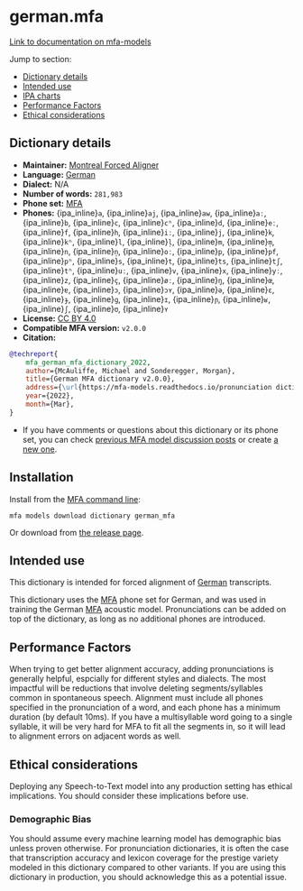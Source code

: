 
# german.mfa

[Link to documentation on mfa-models](https://mfa-models.readthedocs.io/en/main/dictionary/german_mfa.html)

Jump to section:

- [Dictionary details](#dictionary-details)
- [Intended use](#intended-use)
- [IPA charts](#ipa-charts)
- [Performance Factors](#performance-factors)
- [Ethical considerations](#ethical-considerations)

## Dictionary details

- **Maintainer:** [Montreal Forced Aligner](https://montreal-forced-aligner.readthedocs.io/)
- **Language:** [German](https://en.wikipedia.org/wiki/German_language)
- **Dialect:** N/A
- **Number of words:** `281,983`
- **Phone set:** [MFA](https://mfa-models.readthedocs.io/en/refactor/mfa_phone_set.html#german)
- **Phones:** {ipa_inline}`a`, {ipa_inline}`aj`, {ipa_inline}`aw`, {ipa_inline}`aː`, {ipa_inline}`b`, {ipa_inline}`c`, {ipa_inline}`cʰ`, {ipa_inline}`d`, {ipa_inline}`eː`, {ipa_inline}`f`, {ipa_inline}`h`, {ipa_inline}`iː`, {ipa_inline}`j`, {ipa_inline}`k`, {ipa_inline}`kʰ`, {ipa_inline}`l`, {ipa_inline}`l̩`, {ipa_inline}`m`, {ipa_inline}`m̩`, {ipa_inline}`n`, {ipa_inline}`n̩`, {ipa_inline}`oː`, {ipa_inline}`p`, {ipa_inline}`pf`, {ipa_inline}`pʰ`, {ipa_inline}`s`, {ipa_inline}`t`, {ipa_inline}`ts`, {ipa_inline}`tʃ`, {ipa_inline}`tʰ`, {ipa_inline}`uː`, {ipa_inline}`v`, {ipa_inline}`x`, {ipa_inline}`yː`, {ipa_inline}`z`, {ipa_inline}`ç`, {ipa_inline}`øː`, {ipa_inline}`ŋ`, {ipa_inline}`œ`, {ipa_inline}`ɐ`, {ipa_inline}`ɔ`, {ipa_inline}`ɔʏ`, {ipa_inline}`ə`, {ipa_inline}`ɛ`, {ipa_inline}`ɟ`, {ipa_inline}`ɡ`, {ipa_inline}`ɪ`, {ipa_inline}`ɲ`, {ipa_inline}`ʁ`, {ipa_inline}`ʃ`, {ipa_inline}`ʊ`, {ipa_inline}`ʏ`
- **License:** [CC BY 4.0](https://github.com/MontrealCorpusTools/mfa-models/tree/main/dictionary/german/MFA/v2.0.0/LICENSE)
- **Compatible MFA version:** `v2.0.0`
- **Citation:**

```bibtex
@techreport{
	mfa_german_mfa_dictionary_2022,
	author={McAuliffe, Michael and Sonderegger, Morgan},
	title={German MFA dictionary v2.0.0},
	address={\url{https://mfa-models.readthedocs.io/pronunciation dictionary/German/German MFA dictionary v2_0_0.html}},
	year={2022},
	month={Mar},
}
```

- If you have comments or questions about this dictionary or its phone set, you can check [previous MFA model discussion posts](https://github.com/MontrealCorpusTools/mfa-models/discussions?discussions_q=German+MFA+dictionary+v2.0.0) or create [a new one](https://github.com/MontrealCorpusTools/mfa-models/discussions/new).

## Installation

Install from the [MFA command line](https://montreal-forced-aligner.readthedocs.io/en/latest/user_guide/models/index.html):

```
mfa models download dictionary german_mfa
```

Or download from [the release page](https://github.com/MontrealCorpusTools/mfa-models/releases/tag/dictionary-german_mfa-v2.0.0).

## Intended use

This dictionary is intended for forced alignment of [German](https://en.wikipedia.org/wiki/German_language) transcripts.

This dictionary uses the [MFA](https://mfa-models.readthedocs.io/en/refactor/mfa_phone_set.html#german) phone set for German, and was used in training the German [MFA](https://mfa-models.readthedocs.io/en/refactor/mfa_phone_set.html#german) acoustic model.
Pronunciations can be added on top of the dictionary, as long as no additional phones are introduced.

## Performance Factors

When trying to get better alignment accuracy, adding pronunciations is generally helpful, espcially for different styles and dialects.  The most impactful will be reductions that
involve deleting segments/syllables common in spontaneous speech.  Alignment must include all phones specified in the pronunciation of a word, and each phone has
a minimum duration (by default 10ms). If you have a multisyllable word going to a single syllable, it will be very hard for MFA to fit all the segments in,
so it will lead to alignment errors on adjacent words as well.

## Ethical considerations

Deploying any Speech-to-Text model into any production setting has ethical implications. You should consider these implications before use.

### Demographic Bias

You should assume every machine learning model has demographic bias unless proven otherwise.
For pronunciation dictionaries, it is often the case that transcription accuracy and lexicon coverage for the prestige variety modeled in this dictionary compared to other variants.
If you are using this dictionary in production, you should acknowledge this as a potential issue.

